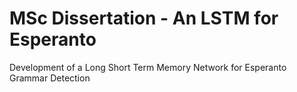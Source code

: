 # MSc Dissertation - An LSTM for Esperanto
Development of a Long Short Term Memory Network for Esperanto Grammar Detection
